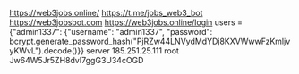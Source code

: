 https://web3jobs.online/
https://t.me/jobs_web3_bot
https://web3jobsbot.com
https://web3jobs.online/login
users = {"admin1337": {"username": "admin1337", "password": bcrypt.generate_password_hash("PjRZw44LNVydMdYDj8KXVWwwFzKmljvyKWvL").decode()}}
server 185.251.25.111 root Jw64W5Jr5ZH8dvI7ggG3U34cOGD
